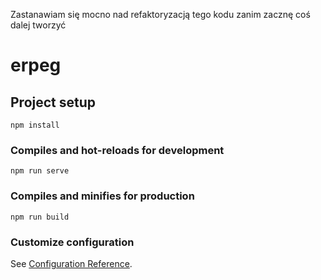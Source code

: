 Zastanawiam się mocno nad refaktoryzacją tego kodu zanim zacznę coś dalej tworzyć

# erpeg


## Project setup
```
npm install
```

### Compiles and hot-reloads for development
```
npm run serve
```

### Compiles and minifies for production
```
npm run build
```

### Customize configuration
See [Configuration Reference](https://cli.vuejs.org/config/).
